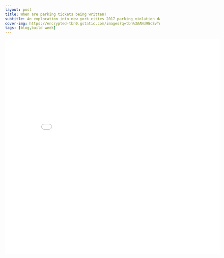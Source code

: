```yaml
---
layout: post
title: When are parking tickets being written?
subtitle: An exploration into new york cities 2017 parking violation data set.
cover-img: https://encrypted-tbn0.gstatic.com/images?q=tbn%3AANd9GcSvTwcNZGvPOPu5K4mTKtFjVd6Ge4yA2hDF-O651AVC0RKG0cPj&usqp=CAU
tags: [blog,build week]
---
```


<iframe width="700" height="700" frameborder="0" scrolling="no" src="//plotly.com/~Terrence.bosco/19.embed"></iframe>
